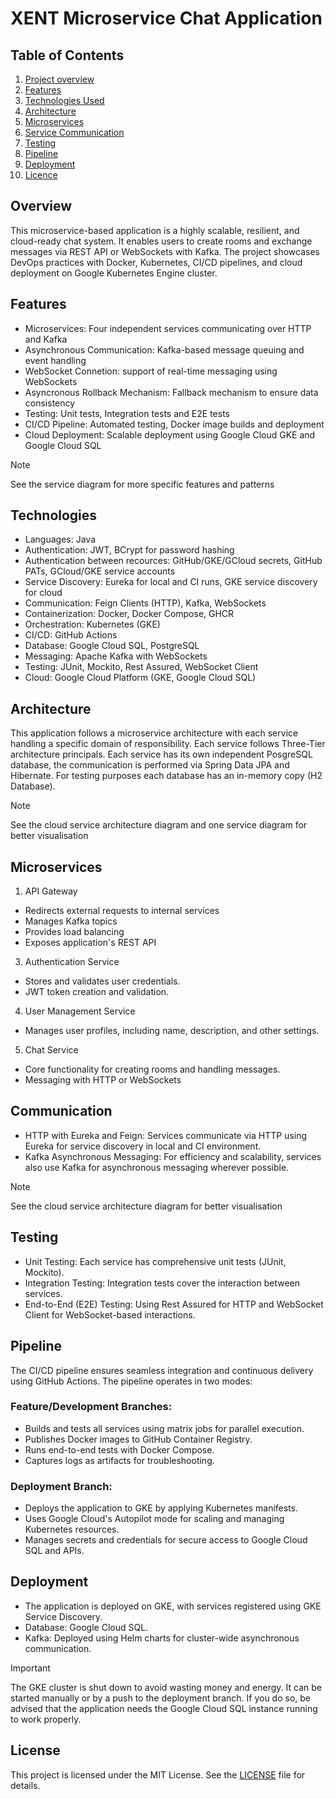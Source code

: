 # XENT Microservice Chat Application


## Table of Contents

1. [Project overview](#Overview)
2. [Features](#Features)
3. [Technologies Used](#Technologies)
4. [Architecture](#Architecture)
5. [Microservices](#Microservices)
6. [Service Communication](#Communication)
7. [Testing](#Testing)
8. [Pipeline](#Pipeline)
9. [Deployment](#Deployment)
10. [Licence](#Licence)

 
## Overview

This microservice-based application is a highly scalable, resilient, and cloud-ready chat system.
It enables users to create rooms and exchange messages via REST API or WebSockets with Kafka.
The project showcases DevOps practices with Docker, Kubernetes, CI/CD pipelines, and cloud deployment on Google Kubernetes Engine cluster.

## Features

* Microservices: Four independent services communicating over HTTP and Kafka
* Asynchronous Communication: Kafka-based message queuing and event handling
* WebSocket Connetion: support of real-time messaging using WebSockets
* Asyncronous Rollback Mechanism: Fallback mechanism to ensure data consistency
* Testing: Unit tests, Integration tests and E2E tests
* CI/CD Pipeline: Automated testing, Docker image builds and deployment
* Cloud Deployment: Scalable deployment using Google Cloud GKE and Google Cloud SQL

> [!NOTE]
> See the service diagram for more specific features and patterns

## Technologies

* Languages: Java
* Authentication: JWT, BCrypt for password hashing
* Authentication between recources: GitHub/GKE/GCloud secrets, GitHub PATs, GCloud/GKE service accounts 
* Service Discovery: Eureka for local and CI runs, GKE service discovery for cloud
* Communication: Feign Clients (HTTP), Kafka, WebSockets
* Containerization: Docker, Docker Compose, GHCR
* Orchestration: Kubernetes (GKE)
* CI/CD: GitHub Actions
* Database: Google Cloud SQL, PostgreSQL
* Messaging: Apache Kafka with WebSockets
* Testing: JUnit, Mockito, Rest Assured, WebSocket Client
* Cloud: Google Cloud Platform (GKE, Google Cloud SQL)

## Architecture

This application follows a microservice architecture with each service handling a specific domain of responsibility. Each service follows 
Three-Tier architecture principals. Each service has its own independent PosgreSQL database, the communication is performed via Spring Data JPA and Hibernate.
For testing purposes each database has an in-memory copy (H2 Database).

> [!NOTE]
> See the cloud service architecture diagram and one service diagram for better visualisation

## Microservices

1. API Gateway
* Redirects external requests to internal services
* Manages Kafka topics
* Provides load balancing
* Exposes application's REST API
3. Authentication Service
* Stores and validates user credentials.
* JWT token creation and validation.
4. User Management Service
* Manages user profiles, including name, description, and other settings.
5. Chat Service
* Core functionality for creating rooms and handling messages.
* Messaging with HTTP or WebSockets

## Communication

* HTTP with Eureka and Feign: Services communicate via HTTP using Eureka for service discovery in local and CI environment.
* Kafka Asynchronous Messaging: For efficiency and scalability, services also use Kafka for asynchronous messaging wherever possible.
  
> [!NOTE]
> See the cloud service architecture diagram for better visualisation

## Testing

* Unit Testing: Each service has comprehensive unit tests (JUnit, Mockito).
* Integration Testing: Integration tests cover the interaction between services.
* End-to-End (E2E) Testing: Using Rest Assured for HTTP and WebSocket Client for WebSocket-based interactions.

## Pipeline

The CI/CD pipeline ensures seamless integration and continuous delivery using GitHub Actions. The pipeline operates in two modes:

### Feature/Development Branches:
* Builds and tests all services using matrix jobs for parallel execution.
* Publishes Docker images to GitHub Container Registry.
* Runs end-to-end tests with Docker Compose.
* Captures logs as artifacts for troubleshooting.

### Deployment Branch:
* Deploys the application to GKE by applying Kubernetes manifests.
* Uses Google Cloud's Autopilot mode for scaling and managing Kubernetes resources.
* Manages secrets and credentials for secure access to Google Cloud SQL and APIs.

## Deployment

* The application is deployed on GKE, with services registered using GKE Service Discovery.
* Database: Google Cloud SQL.
* Kafka: Deployed using Helm charts for cluster-wide asynchronous communication.

 > [!IMPORTANT]
> The GKE cluster is shut down to avoid wasting money and energy. It can be started manually or by a push to the deployment branch.
> If you do so, be advised that the application needs the Google Cloud SQL instance running to work properly. 


## License

This project is licensed under the MIT License. See the [LICENSE](./LICENSE) file for details.
